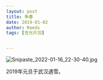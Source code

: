 ```yaml
---
layout: post
title: 争春
date: 2019-01-02
author: Reeds
tags: [吉光片羽]


---
```


![Snipaste_2022-01-16_22-30-40.jpg](https://s2.loli.net/2022/01/16/HgLof9sxIUizKJr.jpg)

2019年元旦于武汉遇雪。